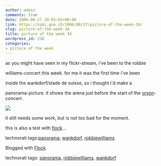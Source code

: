 ```yaml
---
author: admin
comments: true
date: 2006-08-27 20:03:03+00:00
link: https://habi.gna.ch/2006/08/27/picture-of-the-week-34/
slug: picture-of-the-week-34
title: picture of the week 34
wordpress_id: 216
categories:
- picture of the week
---
```



as you might have seen in my flickr-stream, i've been to the robbie
  
williams-concert this week. for me it was the first time i've been
  
inside the wankdorf/stade de suisse, so i thought i'd make a
  
panorama-picture. it shows the arena just before the start of the [orson](http://phobos.apple.com/WebObjects/MZStore.woa/wa/viewAlbum?id=154123454&s=143459)-concert.



[![](https://static.flickr.com/93/226008269_6b9c3cafcd_m.jpg)](https://flickr.com/photos/79112147@N00/226008269)



it still needs some work, but is not too bad for the moment.



this is also a test with [flock](http://flock.com)...




  
technorati tags:[panorama](http://technorati.com/tag/panorama), [wankdorf](http://technorati.com/tag/wankdorf), [robbiewilliams](http://technorati.com/tag/robbiewilliams)



Blogged with [Flock](http://www.flock.com)





technorati tags: [panorama](http://www.technorati.com/tag/panorama), [robbiewilliams](http://www.technorati.com/tag/robbiewilliams), [wankdorf](http://www.technorati.com/tag/wankdorf)
